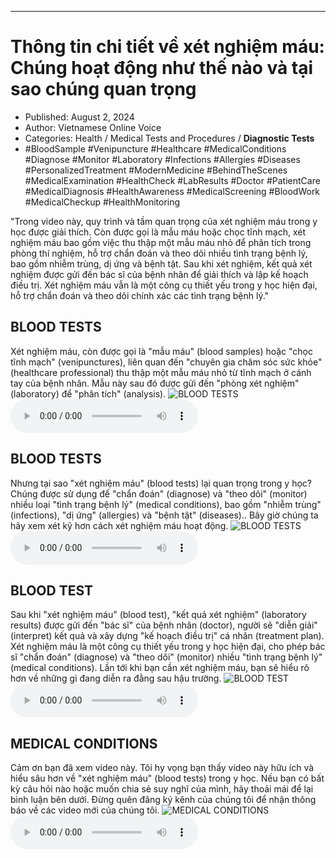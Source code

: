 
---

# Thông tin chi tiết về xét nghiệm máu: Chúng hoạt động như thế nào và tại sao chúng quan trọng

- Published: August 2, 2024
- Author: Vietnamese Online Voice
- Categories: Health / Medical Tests and Procedures / **Diagnostic Tests**
- #BloodSample #Venipuncture #Healthcare #MedicalConditions #Diagnose #Monitor #Laboratory #Infections #Allergies #Diseases #PersonalizedTreatment #ModernMedicine #BehindTheScenes #MedicalExamination #HealthCheck #LabResults #Doctor #PatientCare #MedicalDiagnosis #HealthAwareness #MedicalScreening #BloodWork #MedicalCheckup #HealthMonitoring

"Trong video này, quy trình và tầm quan trọng của xét nghiệm máu trong y học được giải thích. Còn được gọi là mẫu máu hoặc chọc tĩnh mạch, xét nghiệm máu bao gồm việc thu thập một mẫu máu nhỏ để phân tích trong phòng thí nghiệm, hỗ trợ chẩn đoán và theo dõi nhiều tình trạng bệnh lý, bao gồm nhiễm trùng, dị ứng và bệnh tật. Sau khi xét nghiệm, kết quả xét nghiệm được gửi đến bác sĩ của bệnh nhân để giải thích và lập kế hoạch điều trị. Xét nghiệm máu vẫn là một công cụ thiết yếu trong y học hiện đại, hỗ trợ chẩn đoán và theo dõi chính xác các tình trạng bệnh lý."


## BLOOD TESTS

Xét nghiệm máu, còn được gọi là "mẫu máu" (blood samples) hoặc "chọc tĩnh mạch" (venipunctures), liên quan đến "chuyên gia chăm sóc sức khỏe" (healthcare professional) thu thập một mẫu máu nhỏ từ tĩnh mạch ở cánh tay của bệnh nhân. Mẫu này sau đó được gửi đến "phòng xét nghiệm" (laboratory) để "phân tích" (analysis).
![BLOOD TESTS](https://http-archiver-apis-production-80.schnworks.com/storage/images/transitions/2024-08-02/transition--11997116425-Montserrat-Bold-9C27B0.jpg)
<audio controls>
    <source src="https://http-archiver-apis-production-80.schnworks.com/storage/storage/audio/file-9442388564.mp3" type="audio/mpeg">
</audio>



## BLOOD TESTS

Nhưng tại sao "xét nghiệm máu" (blood tests) lại quan trọng trong y học? Chúng được sử dụng để "chẩn đoán" (diagnose) và "theo dõi" (monitor) nhiều loại "tình trạng bệnh lý" (medical conditions), bao gồm "nhiễm trùng" (infections), "dị ứng" (allergies) và "bệnh tật" (diseases).. Bây giờ chúng ta hãy xem xét kỹ hơn cách xét nghiệm máu hoạt động.
![BLOOD TESTS](https://http-archiver-apis-production-80.schnworks.com/storage/images/transitions/2024-08-02/transition--24856586730-Montserrat-Black-303F9F.jpg)
<audio controls>
    <source src="https://http-archiver-apis-production-80.schnworks.com/storage/storage/audio/file-5241595144.mp3" type="audio/mpeg">
</audio>



## BLOOD TEST

Sau khi "xét nghiệm máu" (blood test), "kết quả xét nghiệm" (laboratory results) được gửi đến "bác sĩ" của bệnh nhân (doctor), người sẽ "diễn giải" (interpret) kết quả và xây dựng "kế hoạch điều trị" cá nhân (treatment plan). Xét nghiệm máu là một công cụ thiết yếu trong y học hiện đại, cho phép bác sĩ "chẩn đoán" (diagnose) và "theo dõi" (monitor) nhiều "tình trạng bệnh lý" (medical conditions). Lần tới khi bạn cần xét nghiệm máu, bạn sẽ hiểu rõ hơn về những gì đang diễn ra đằng sau hậu trường.
![BLOOD TEST](https://http-archiver-apis-production-80.schnworks.com/storage/images/transitions/2024-08-02/transition--4386678184-Montserrat-Black-7B1FA2.jpg)
<audio controls>
    <source src="https://http-archiver-apis-production-80.schnworks.com/storage/storage/audio/file-22797983141.mp3" type="audio/mpeg">
</audio>



## MEDICAL CONDITIONS

Cảm ơn bạn đã xem video này. Tôi hy vọng bạn thấy video này hữu ích và hiểu sâu hơn về "xét nghiệm máu" (blood tests) trong y học. Nếu bạn có bất kỳ câu hỏi nào hoặc muốn chia sẻ suy nghĩ của mình, hãy thoải mái để lại bình luận bên dưới. Đừng quên đăng ký kênh của chúng tôi để nhận thông báo về các video mới của chúng tôi.
![MEDICAL CONDITIONS](https://http-archiver-apis-production-80.schnworks.com/storage/images/transitions/2024-08-02/transition--6514735427-Montserrat-Thin-1A237E.jpg)
<audio controls>
    <source src="https://http-archiver-apis-production-80.schnworks.com/storage/storage/audio/file-9894740126.mp3" type="audio/mpeg">
</audio>

